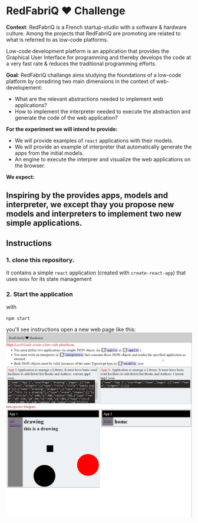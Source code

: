 # RedFabriQ :heart: Challenge

**Context**: RedFabriQ is a French startup-studio with a software & hardware culture. Among the projects that RedFabriQ are promoting are related to what is referred to as low-code platforms.

Low-code development platform is an application that provides the Graphical User Interface for programming and thereby develops the code at a very fast rate & reduces the traditional programming efforts.

**Goal**: RedFabriQ challange aims studying the foundations of a low-code platform by consdiring two main dimensions in the context of web-developement:

-   What are the relevant abstractions needed to implement web applications?
-   How to implement the interpreter needed to execute the abstraction and generate the code of the web application?

**For the experiment we will intend to provide:**


- We will provide examples of  `react`  applications with their models.
- We will provide an example of interpreter that automatically generate the apps from the initial models.
- An engine to execute the interprer and visualize the web applications on the browser. 
  


**We expect:**

Inspiring  by the provides apps, models and interpreter, we except thay you propose new models and interpreters to implement two new simple applications.
---

## Instructions

### 1. clone this repository.

It contains a simple `react` application (created with `create-react-app`) that uses `mobx` for its state management

### 2. Start the application

with

```shell
npm start
```

you'll see instructions open a new web page like this:
![A report on feasibility and cost - supported by an experiment.](./doc.png)

